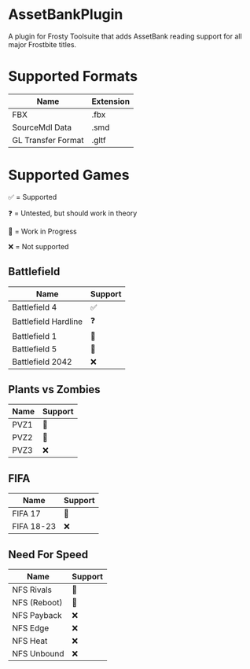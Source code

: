# AssetBankPlugin
A plugin for Frosty Toolsuite that adds AssetBank reading support for all major Frostbite titles.

# Supported Formats
| Name | Extension |
| --- | --- |
| FBX | .fbx |
| SourceMdl Data | .smd |
| GL Transfer Format | .gltf |

# Supported Games
✅ = Supported

❓ = Untested, but should work in theory

🚧 = Work in Progress


❌ = Not supported

## Battlefield
| Name | Support |
| --- | --- |
| Battlefield 4 | ✅ |
| Battlefield Hardline | ❓ |
| Battlefield 1 | 🚧 |
| Battlefield 5 | 🚧 |
| Battlefield 2042 | ❌ |

## Plants vs Zombies
| Name | Support |
| --- | --- |
| PVZ1 | 🚧 |
| PVZ2 | 🚧 |
| PVZ3 | ❌ |

## FIFA
| Name | Support |
| --- | --- |
| FIFA 17 | 🚧 |
| FIFA 18-23 | ❌ |

## Need For Speed
| Name | Support |
| --- | --- |
| NFS Rivals | 🚧 |
| NFS (Reboot) | 🚧 |
| NFS Payback | ❌ |
| NFS Edge | ❌ |
| NFS Heat | ❌ |
| NFS Unbound | ❌ |
